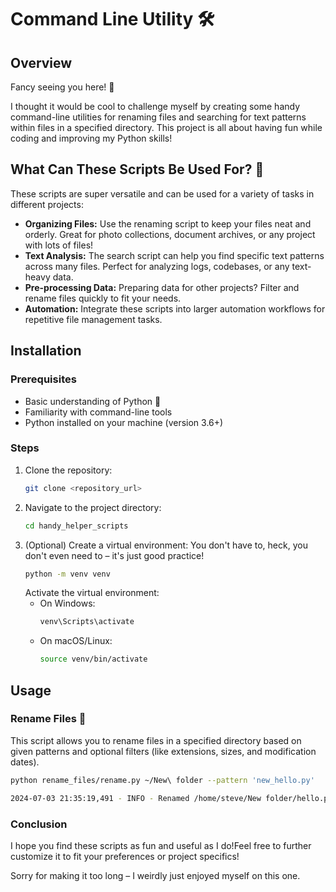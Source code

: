 # Command Line Utility 🛠️

## Overview

Fancy seeing you here! 👋

I thought it would be cool to challenge myself by creating some handy command-line utilities for renaming files and searching for text patterns within files in a specified directory. This project is all about having fun while coding and improving my Python skills!

## What Can These Scripts Be Used For? 🤔

These scripts are super versatile and can be used for a variety of tasks in different projects:

- **Organizing Files:** Use the renaming script to keep your files neat and orderly. Great for photo collections, document archives, or any project with lots of files!
- **Text Analysis:** The search script can help you find specific text patterns across many files. Perfect for analyzing logs, codebases, or any text-heavy data.
- **Pre-processing Data:** Preparing data for other projects? Filter and rename files quickly to fit your needs.
- **Automation:** Integrate these scripts into larger automation workflows for repetitive file management tasks.

## Installation

### Prerequisites

- Basic understanding of Python 🐍
- Familiarity with command-line tools
- Python installed on your machine (version 3.6+)

### Steps

1. Clone the repository:
    ```bash
    git clone <repository_url>
    ```
2. Navigate to the project directory:
    ```bash
    cd handy_helper_scripts
    ```
3. (Optional) Create a virtual environment:
    You don't have to, heck, you don't even need to – it's just good practice!
    ```bash
    python -m venv venv
    ```
    Activate the virtual environment:
    - On Windows:
        ```bash
        venv\Scripts\activate
        ```
    - On macOS/Linux:
        ```bash
        source venv/bin/activate
        ```

## Usage

### Rename Files 📁

This script allows you to rename files in a specified directory based on given patterns and optional filters (like extensions, sizes, and modification dates).

```bash
python rename_files/rename.py ~/New\ folder --pattern 'new_hello.py'

2024-07-03 21:35:19,491 - INFO - Renamed /home/steve/New folder/hello.py to /home/steve/New folder/new_hello.py
```

### Conclusion

I hope you find these scripts as fun and useful as I do!Feel free to further customize it to fit your preferences or project specifics!

Sorry for making it too long – I weirdly just enjoyed myself on this one. 


